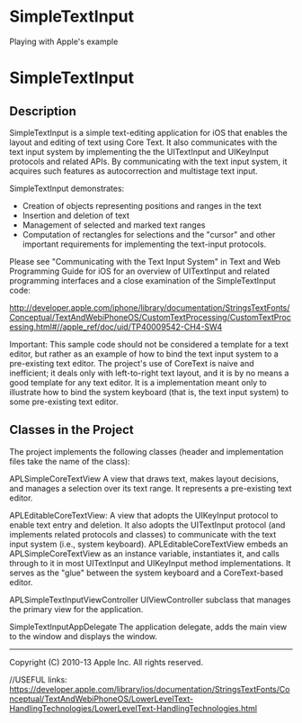 # SimpleTextInput
Playing with Apple's example



SimpleTextInput
===============

Description
-----------

SimpleTextInput is a simple text-editing application for iOS that enables the layout and editing of text using Core Text. It also communicates with the text input system by implementing the the UITextInput and UIKeyInput protocols and related APIs. By communicating with the text input system, it acquires such features as autocorrection and multistage text input.

SimpleTextInput demonstrates:
* Creation of objects representing positions and ranges in the text
* Insertion and deletion of text
* Management of selected and marked text ranges
* Computation of rectangles for selections and the "cursor"
and other important requirements for implementing the text-input protocols.

Please see "Communicating with the Text Input System" in Text and Web Programming Guide for iOS for an overview of UITextInput and related programming interfaces and a close examination of the SimpleTextInput code:

http://developer.apple.com/iphone/library/documentation/StringsTextFonts/Conceptual/TextAndWebiPhoneOS/CustomTextProcessing/CustomTextProcessing.html#//apple_ref/doc/uid/TP40009542-CH4-SW4

Important: 
This sample code should not be considered a template for a text editor, but rather as an example of how to bind the text input system to a pre-existing text editor. The project's use of CoreText is naive and inefficient; it deals only with left-to-right text layout, and it is by no means a good template for any text editor. It is a implementation meant only to illustrate how to bind the system keyboard (that is, the text input system) to some pre-existing text editor.


Classes in the Project
----------------------

The project implements the following classes (header and implementation files take the name of the class):

APLSimpleCoreTextView
A view that draws text, makes layout decisions, and manages a selection over its text range. It represents a pre-existing text editor.

APLEditableCoreTextView:
A view that adopts the UIKeyInput protocol to enable text entry and deletion. It also adopts the UITextInput protocol (and implements related protocols and classes) to communicate with the text input system (i.e., system keyboard). APLEditableCoreTextView embeds an APLSimpleCoreTextView as an instance variable, instantiates it, and calls through to it in most UITextInput and UIKeyInput method implementations. It serves as the "glue" between the system keyboard and a CoreText-based editor.

APLSimpleTextInputViewController
UIViewController subclass that manages the primary view for the application.

SimpleTextInputAppDelegate 
The application delegate, adds the main view to the window and displays the window.

------------------------------

Copyright (C) 2010-13 Apple Inc. All rights reserved.

//USEFUL links:
https://developer.apple.com/library/ios/documentation/StringsTextFonts/Conceptual/TextAndWebiPhoneOS/LowerLevelText-HandlingTechnologies/LowerLevelText-HandlingTechnologies.html
